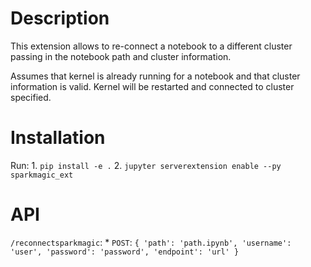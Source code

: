 # Description

This extension allows to re-connect a notebook to a different cluster passing in the notebook path and cluster information.

Assumes that kernel is already running for a notebook and that cluster information is valid.
Kernel will be restarted and connected to cluster specified.

# Installation

Run:
    1. `pip install -e .`
    2. `jupyter serverextension enable --py sparkmagic_ext`

# API

`/reconnectsparkmagic`:
    * `POST`:
        ```
        {
            'path': 'path.ipynb',
            'username': 'user',
            'password': 'password',
            'endpoint': 'url'
        }
        ```
